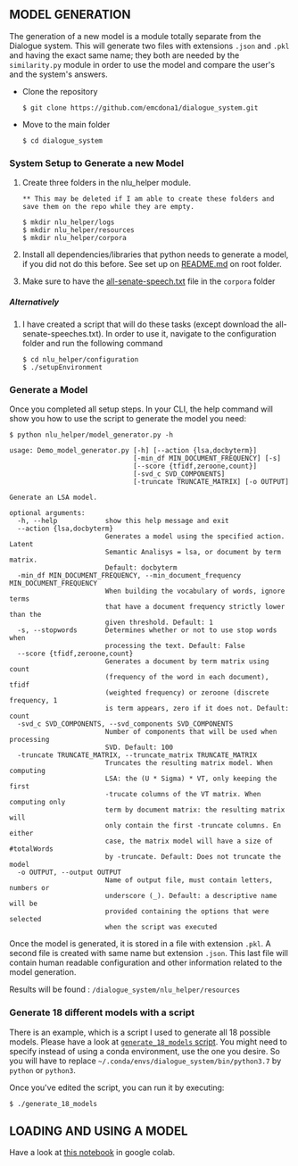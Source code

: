 ## MODEL GENERATION

The generation of a new model is a module totally separate from the Dialogue system. This will generate two files with extensions `.json` and `.pkl` and having the exact same name; they both are needed by the `similarity.py` module in order to use the model and compare the user's and the system's answers.

* Clone the repository 
    ```
   $ git clone https://github.com/emcdona1/dialogue_system.git
   ```
* Move to the main folder
    ```
    $ cd dialogue_system
   ```
### System Setup to Generate a new Model 
1. Create three folders in the nlu_helper module.
   
   `** This may be deleted if I am able to create these folders and save them on the repo while they are empty.`
    ``` 
    $ mkdir nlu_helper/logs
    $ mkdir nlu_helper/resources
    $ mkdir nlu_helper/corpora
    ``` 
2. Install all dependencies/libraries that python needs to generate a model, if you did not do this before.
    See set up on [README.md](https://github.com/emcdona1/dialogue_system/blob/master/README.md) on root folder. 

3. Make sure to have the [all-senate-speech.txt](https://www.dropbox.com/s/rbhpy3qtr5oudr2/all-senate-speeches.txt?dl=0) file in the ```corpora``` folder
   
##### Alternatively
1. I have created a script that will do these tasks (except download the all-senate-speeches.txt).  In order to use it, navigate to the configuration folder and run the following command

    ```
    $ cd nlu_helper/configuration
    $ ./setupEnvironment
    ```

### Generate a Model
Once you completed all setup steps.  In your CLI, the help command will show you how to use the script to generate the model you need:
 ```
$ python nlu_helper/model_generator.py -h 
 ```
```
usage: Demo_model_generator.py [-h] [--action {lsa,docbyterm}]
                               [-min_df MIN_DOCUMENT_FREQUENCY] [-s]
                               [--score {tfidf,zeroone,count}]
                               [-svd_c SVD_COMPONENTS]
                               [-truncate TRUNCATE_MATRIX] [-o OUTPUT]

Generate an LSA model.

optional arguments:
  -h, --help            show this help message and exit
  --action {lsa,docbyterm}
                        Generates a model using the specified action. Latent
                        Semantic Analisys = lsa, or document by term matrix.
                        Default: docbyterm
  -min_df MIN_DOCUMENT_FREQUENCY, --min_document_frequency MIN_DOCUMENT_FREQUENCY
                        When building the vocabulary of words, ignore terms
                        that have a document frequency strictly lower than the
                        given threshold. Default: 1
  -s, --stopwords       Determines whether or not to use stop words when
                        processing the text. Default: False
  --score {tfidf,zeroone,count}
                        Generates a document by term matrix using count
                        (frequency of the word in each document), tfidf
                        (weighted frequency) or zeroone (discrete frequency, 1
                        is term appears, zero if it does not. Default: count
  -svd_c SVD_COMPONENTS, --svd_components SVD_COMPONENTS
                        Number of components that will be used when processing
                        SVD. Default: 100
  -truncate TRUNCATE_MATRIX, --truncate_matrix TRUNCATE_MATRIX
                        Truncates the resulting matrix model. When computing
                        LSA: the (U * Sigma) * VT, only keeping the first
                        -trucate columns of the VT matrix. When computing only
                        term by document matrix: the resulting matrix will
                        only contain the first -truncate columns. En either
                        case, the matrix model will have a size of #totalWords
                        by -truncate. Default: Does not truncate the model
  -o OUTPUT, --output OUTPUT
                        Name of output file, must contain letters, numbers or
                        underscore (_). Default: a descriptive name will be
                        provided containing the options that were selected
                        when the script was executed
```

Once the model is generated, it is stored in a file with extension ```.pkl```.  A second file is created with same name but extension ```.json```.
This last file will contain human readable configuration and other information related to the model generation.

Results will be found : ```/dialogue_system/nlu_helper/resources```

### Generate 18 different models with a script
There is an example, which is a script I used to generate all 18 possible models.
Please have a look at [```generate_18_models``` script](https://github.com/marianelamin/vector-modeling-lsa/blob/master/nlu_test/generate_18_models).
You might need to specify instead of using a conda environment, use the one you desire. So you will have to replace 
``` ~/.conda/envs/dialogue_system/bin/python3.7 ``` by ```python``` or ```python3```.

Once you've edited the script, you can run it by executing:
```
$ ./generate_18_models
```




## LOADING AND USING A MODEL
Have a look at [this notebook](https://github.com/marianelamin/vector-modeling-lsa/blob/master/similarity_model.ipynb) in google colab.

